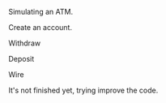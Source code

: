 Simulating an ATM.

Create an account.

Withdraw

Deposit

Wire


It's not finished yet, trying improve the code.